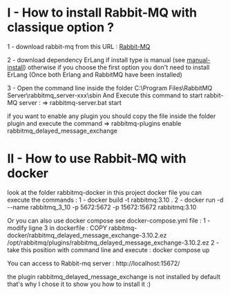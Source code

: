 # I - How to install Rabbit-MQ with classique option ?
1 - download rabbit-mq from this URL :
[Rabbit-MQ](https://www.rabbitmq.com/install-windows.html)

2 - download dependency ErLang if install type is manual (see [manual-install](https://www.rabbitmq.com/install-windows-manual.html))
otherwise if you choose the first option you don't need to install ErLang (Once both Erlang and RabbitMQ have been installed)

3 - Open the command line inside the folder C:\Program Files\RabbitMQ Server\rabbitmq_server-xxx\sbin
And Execute this command to start rabbit-MQ server : 
=> rabbitmq-server.bat start

if you want to enable any plugin you should copy the file inside the folder plugin and execute the command
=> rabbitmq-plugins enable rabbitmq_delayed_message_exchange

# II - How to use Rabbit-MQ with docker
look at the folder rabbitmq-docker in this project
docker file you can execute the commands :
1 - docker build -t rabbitmq:3.10 .
2 - docker run -d --name rabbitmq_3_10 -p 5672:5672 -p 15672:15672 rabbitmq:3.10

Or you can also use docker compose see docker-compose.yml file :
1 - modify ligne 3 in dockerfile :
COPY rabbitmq-docker/rabbitmq_delayed_message_exchange-3.10.2.ez /opt/rabbitmq/plugins/rabbitmq_delayed_message_exchange-3.10.2.ez
2 - take this position with command line and execute :
docker compose up

You can access to Rabbit-mq server : http://localhost:15672/

the plugin rabbitmq_delayed_message_exchange is not installed by default that's why I chose it to show you how to install it :)